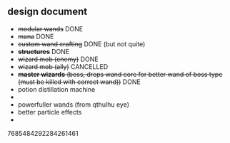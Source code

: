 design document
-----

- ~~modular wands~~ DONE
- ~~mana~~ DONE
- ~~custom wand crafting~~ DONE (but not quite)
- ~~**structures**~~ DONE
- ~~wizard mob (enemy)~~ DONE
- ~~wizard mob (ally)~~ CANCELLED
- ~~**master wizards** (boss, drops wand core for better wand of boss type (must be killed with correct wand))~~ DONE
- potion distillation machine
- 
- powerfuller wands (from qthulhu eye)
- better particle effects
- 


7685484292284261461